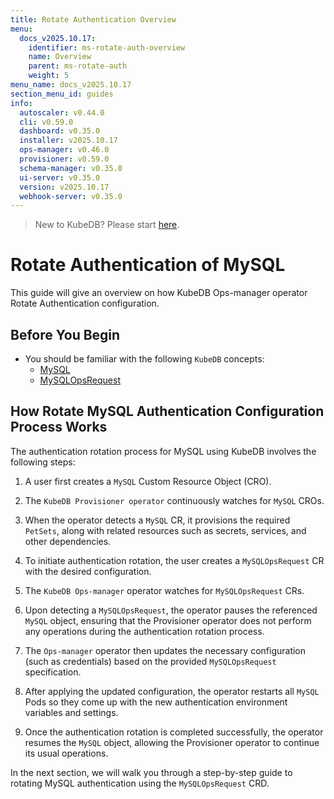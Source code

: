 ```yaml
---
title: Rotate Authentication Overview
menu:
  docs_v2025.10.17:
    identifier: ms-rotate-auth-overview
    name: Overview
    parent: ms-rotate-auth
    weight: 5
menu_name: docs_v2025.10.17
section_menu_id: guides
info:
  autoscaler: v0.44.0
  cli: v0.59.0
  dashboard: v0.35.0
  installer: v2025.10.17
  ops-manager: v0.46.0
  provisioner: v0.59.0
  schema-manager: v0.35.0
  ui-server: v0.35.0
  version: v2025.10.17
  webhook-server: v0.35.0
---
```


> New to KubeDB? Please start [here](/docs/v2025.10.17/README).

# Rotate Authentication of MySQL

This guide will give an overview on how KubeDB Ops-manager operator Rotate Authentication configuration.

## Before You Begin

- You should be familiar with the following `KubeDB` concepts:
    - [MySQL](/docs/v2025.10.17/guides/mysql/concepts/database/)
    - [MySQLOpsRequest](/docs/v2025.10.17/guides/mysql/concepts/opsrequest/)

## How Rotate MySQL Authentication Configuration Process Works

[//]: # (The following diagram shows how KubeDB Ops-manager operator Rotate Authentication of a `MySQL`. Open the image in a new tab to see the enlarged version.)

[//]: # ()
[//]: # (<figure align="center">)

[//]: # (  <img alt="Rotate Authentication process of MySQL" src="/docs/v2025.10.17/images/day-2-operation/MySQL/kf-rotate-auth.svg">)

[//]: # (<figcaption align="center">Fig: Rotate Auth process of MySQL</figcaption>)

[//]: # (</figure>)

The authentication rotation process for MySQL using KubeDB involves the following steps:

1. A user first creates a `MySQL` Custom Resource Object (CRO).

2. The `KubeDB Provisioner operator` continuously watches for `MySQL` CROs.

3. When the operator detects a `MySQL` CR, it provisions the required `PetSets`, along with related resources such as secrets, services, and other dependencies.

4. To initiate authentication rotation, the user creates a `MySQLOpsRequest` CR with the desired configuration.

5. The `KubeDB Ops-manager` operator watches for `MySQLOpsRequest` CRs.

6. Upon detecting a `MySQLOpsRequest`, the operator pauses the referenced `MySQL` object, ensuring that the Provisioner
   operator does not perform any operations during the authentication rotation process.

7. The `Ops-manager` operator then updates the necessary configuration (such as credentials) based on the provided `MySQLOpsRequest` specification.

8. After applying the updated configuration, the operator restarts all `MySQL` Pods so they come up with the new authentication environment variables and settings.

9. Once the authentication rotation is completed successfully, the operator resumes the `MySQL` object, allowing the Provisioner operator to continue its usual operations.

In the next section, we will walk you through a step-by-step guide to rotating MySQL authentication using the `MySQLOpsRequest` CRD.
